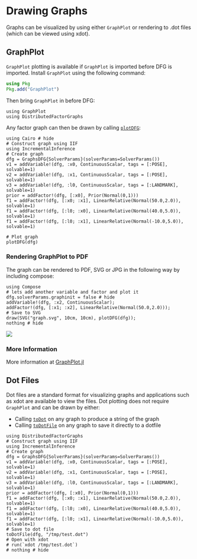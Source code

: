 # Drawing Graphs

Graphs can be visualized by using either `GraphPlot` or rendering to .dot files (which can be viewed using xdot).

## GraphPlot  

`GraphPlot` plotting is available if `GraphPlot` is imported before DFG is imported. Install `GraphPlot` using the following command:

```julia
using Pkg
Pkg.add("GraphPlot")
```

Then bring `GraphPlot` in before DFG:

```@example plots; continued = true
using GraphPlot
using DistributedFactorGraphs
```

Any factor graph can then be drawn by calling [`plotDFG`](@ref):

```@example plots
using Cairo # hide
# Construct graph using IIF
using IncrementalInference
# Create graph
dfg = GraphsDFG{SolverParams}(solverParams=SolverParams())
v1 = addVariable!(dfg, :x0, ContinuousScalar, tags = [:POSE], solvable=1)
v2 = addVariable!(dfg, :x1, ContinuousScalar, tags = [:POSE], solvable=1)
v3 = addVariable!(dfg, :l0, ContinuousScalar, tags = [:LANDMARK], solvable=1)
prior = addFactor!(dfg, [:x0], Prior(Normal(0,1)))
f1 = addFactor!(dfg, [:x0; :x1], LinearRelative(Normal(50.0,2.0)), solvable=1)
f1 = addFactor!(dfg, [:l0; :x0], LinearRelative(Normal(40.0,5.0)), solvable=1)
f1 = addFactor!(dfg, [:l0; :x1], LinearRelative(Normal(-10.0,5.0)), solvable=1)

# Plot graph
plotDFG(dfg)
```

### Rendering GraphPlot to PDF

The graph can be rendered to PDF, SVG or JPG in the following way by including compose:

```@example plots
using Compose
# lets add another variable and factor and plot it
dfg.solverParams.graphinit = false # hide
addVariable!(dfg, :x2, ContinuousScalar);
addFactor!(dfg, [:x1; :x2], LinearRelative(Normal(50.0,2.0)));
# Save to SVG
draw(SVG("graph.svg", 10cm, 10cm), plotDFG(dfg));
nothing # hide
```
![](graph.svg)


### More Information

More information at [GraphPlot.jl](https://github.com/JuliaGraphs/GraphPlot.jl)

## Dot Files

Dot files are a standard format for visualizing graphs and applications such as
xdot are available to view the files. Dot plotting does not require `GraphPlot`
and can be drawn by either:
- Calling [`toDot`](@ref) on any graph to produce a string of the graph
- Calling [`toDotFile`](@ref) on any graph to save it directly to a dotfile

```@example
using DistributedFactorGraphs
# Construct graph using IIF
using IncrementalInference
# Create graph
dfg = GraphsDFG{SolverParams}(solverParams=SolverParams())
v1 = addVariable!(dfg, :x0, ContinuousScalar, tags = [:POSE], solvable=1)
v2 = addVariable!(dfg, :x1, ContinuousScalar, tags = [:POSE], solvable=1)
v3 = addVariable!(dfg, :l0, ContinuousScalar, tags = [:LANDMARK], solvable=1)
prior = addFactor!(dfg, [:x0], Prior(Normal(0,1)))
f1 = addFactor!(dfg, [:x0; :x1], LinearRelative(Normal(50.0,2.0)), solvable=1)
f1 = addFactor!(dfg, [:l0; :x0], LinearRelative(Normal(40.0,5.0)), solvable=1)
f1 = addFactor!(dfg, [:l0; :x1], LinearRelative(Normal(-10.0,5.0)), solvable=1)
# Save to dot file
toDotFile(dfg, "/tmp/test.dot")
# Open with xdot
# run(`xdot /tmp/test.dot`)
# nothing # hide
```
